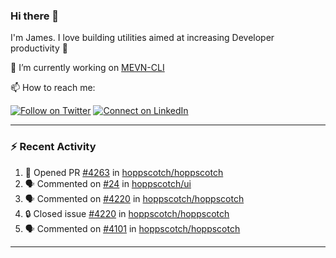 ### Hi there 👋

I'm James. I love building utilities aimed at increasing Developer productivity :raised_hands: 

🔭 I’m currently working on [MEVN-CLI](https://github.com/madlabsinc/mevn-cli)

📫 How to reach me:

[![Follow on Twitter](https://img.shields.io/badge/--twitter?label=Twitter&logo=Twitter&style=social)](https://twitter.com/james_madhacks) [![Connect on LinkedIn](https://img.shields.io/badge/--linkedin?label=LinkedIn&logo=LinkedIn&style=social)](https://www.linkedin.com/in/jamesgeorge007)

---

### :zap: Recent Activity

<!--START_SECTION:activity-->
1. 💪 Opened PR [#4263](https://github.com/hoppscotch/hoppscotch/pull/4263) in [hoppscotch/hoppscotch](https://github.com/hoppscotch/hoppscotch)
2. 🗣 Commented on [#24](https://github.com/hoppscotch/ui/pull/24#issuecomment-2278517270) in [hoppscotch/ui](https://github.com/hoppscotch/ui)
3. 🗣 Commented on [#4220](https://github.com/hoppscotch/hoppscotch/issues/4220#issuecomment-2276327196) in [hoppscotch/hoppscotch](https://github.com/hoppscotch/hoppscotch)
4. 🔒 Closed issue [#4220](https://github.com/hoppscotch/hoppscotch/issues/4220) in [hoppscotch/hoppscotch](https://github.com/hoppscotch/hoppscotch)
5. 🗣 Commented on [#4101](https://github.com/hoppscotch/hoppscotch/issues/4101#issuecomment-2276323963) in [hoppscotch/hoppscotch](https://github.com/hoppscotch/hoppscotch)
<!--END_SECTION:activity-->

---

<!--
**jamesgeorge007/jamesgeorge007** is a ✨ _special_ ✨ repository because its `README.md` (this file) appears on your GitHub profile.

Here are some ideas to get you started:

- 🌱 I’m currently learning ...
- 👯 I’m looking to collaborate on ...
- 🤔 I’m looking for help with ...
- 💬 Ask me about ...
- 😄 Pronouns: ...
- ⚡ Fun fact: ...
-->
